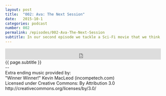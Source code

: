 ```yaml
---
layout: post
title:  "002: Ava: The Next Session"
date:   2015-10-1
categories: podcast
number: 002
permalink: /episodes/002-Ava-The-Next-Session
subtitle: In our second episode we tackle a Sci-Fi movie that we think is an instant classic, and one of the best movies this year; <a href="http://www.imdb.com/title/tt0470752/?ref_=nv_sr_1">Ex-Machina</a>! We cover gender roles, why the design of Ava is so cool, and  what we think happens once she's out in the world.
---
```


<iframe frameborder='0' height='36px' scrolling='no' seamless src='https://simplecast.fm/e/17359?style=dark' width='100%'></iframe>

<br>
<span class="episode_text">
{{ page.subtitle }}
</span>

<div class="credits">
--<br>
Extra ending music provided by:<br>
"Winner Winner!" Kevin MacLeod (incompetech.com)<br>
Licensed under Creative Commons: By Attribution 3.0<br>
http://creativecommons.org/licenses/by/3.0/
</div>
